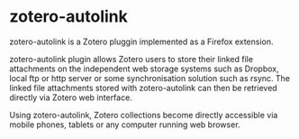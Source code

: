 zotero-autolink
===============

zotero-autolink is a Zotero pluggin implemented as a Firefox extension.

zotero-autolink plugin allows Zotero users to store their linked file
attachments on the independent web storage systems such as Dropbox,
local ftp or http server or some synchronisation solution such as rsync.
The linked file attachments stored with zotero-autolink can then be
retrieved directly via Zotero web interface.

Using zotero-autolink, Zotero collections become directly accessible via
mobile phones, tablets or any computer running web browser.
